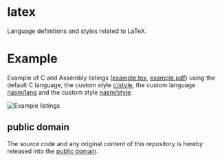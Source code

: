 latex
=====

Language definitions and styles related to LaTeX.

Example
=======

Example of C and Assembly listings ([example.tex], [example.pdf]) using the default C language, the custom style [c/style], the custom language [nasm/lang] and the custom style [nasm/style].

[example.tex]: example/example.tex
[example.pdf]: https://raw.github.com/mewpaper/latex/master/example/example.pdf
[c/style]: c/style.sty
[nasm/lang]: nasm/lang.sty
[nasm/style]: nasm/style.sty

![Example listings](https://raw.github.com/mewpaper/latex/master/example/example.png)

public domain
-------------

The source code and any original content of this repository is hereby released into the [public domain].

[public domain]: https://creativecommons.org/publicdomain/zero/1.0/
